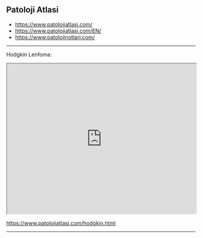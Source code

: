 




## Patoloji Atlasi


  -   <https://www.patolojiatlasi.com/>
  -   <https://www.patolojiatlasi.com/EN/>
  -   <https://www.patolojinotlari.com/>



---


Hodgkin Lenfoma: 

<iframe src='https://images.patolojiatlasi.com/hodgkin/HE.html' style='height:400px;width:100%;' data-external='1'></iframe>

<https://www.patolojiatlasi.com/hodgkin.html>


---

